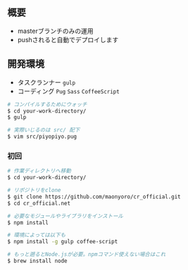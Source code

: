 
概要
--------------------

- masterブランチのみの運用
- pushされると自動でデプロイします


開発環境
--------------------

- タスクランナー `gulp`
- コーディング `Pug` `Sass` `CoffeeScript`

```bash
# コンパイルするためにウォッチ
$ cd your-work-directory/
$ gulp

# 実際いじるのは src/ 配下
$ vim src/piyopiyo.pug
```

### 初回 ###

```bash
# 作業ディレクトリへ移動
$ cd your-work-directory/

# リポジトリをclone
$ git clone https://github.com/maonyoro/cr_official.git
$ cd cr_official.net

# 必要なモジュールやライブラリをインストール
$ npm install

# 環境によっては以下も
$ npm install -g gulp coffee-script

# もっと遡るとNode.jsが必要。npmコマンド使えない場合はこれ
$ brew install node
```

